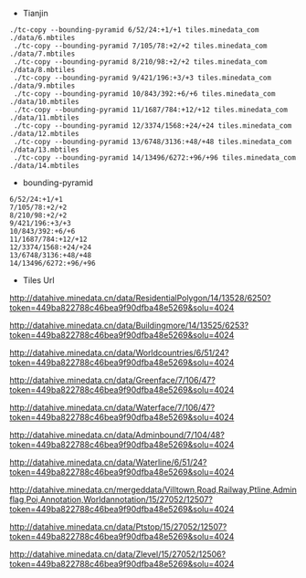

* Tianjin 
```
./tc-copy --bounding-pyramid 6/52/24:+1/+1 tiles.minedata_com ./data/6.mbtiles 
 ./tc-copy --bounding-pyramid 7/105/78:+2/+2 tiles.minedata_com ./data/7.mbtiles 
 ./tc-copy --bounding-pyramid 8/210/98:+2/+2 tiles.minedata_com ./data/8.mbtiles 
 ./tc-copy --bounding-pyramid 9/421/196:+3/+3 tiles.minedata_com ./data/9.mbtiles 
 ./tc-copy --bounding-pyramid 10/843/392:+6/+6 tiles.minedata_com ./data/10.mbtiles 
 ./tc-copy --bounding-pyramid 11/1687/784:+12/+12 tiles.minedata_com ./data/11.mbtiles 
 ./tc-copy --bounding-pyramid 12/3374/1568:+24/+24 tiles.minedata_com ./data/12.mbtiles 
 ./tc-copy --bounding-pyramid 13/6748/3136:+48/+48 tiles.minedata_com ./data/13.mbtiles 
 ./tc-copy --bounding-pyramid 14/13496/6272:+96/+96 tiles.minedata_com ./data/14.mbtiles
```

* bounding-pyramid 
```
6/52/24:+1/+1
7/105/78:+2/+2
8/210/98:+2/+2
9/421/196:+3/+3
10/843/392:+6/+6
11/1687/784:+12/+12
12/3374/1568:+24/+24
13/6748/3136:+48/+48
14/13496/6272:+96/+96
```

* Tiles Url

http://datahive.minedata.cn/data/ResidentialPolygon/14/13528/6250?token=449ba822788c46bea9f90dfba48e5269&solu=4024

http://datahive.minedata.cn/data/Buildingmore/14/13525/6253?token=449ba822788c46bea9f90dfba48e5269&solu=4024

http://datahive.minedata.cn/data/Worldcountries/6/51/24?token=449ba822788c46bea9f90dfba48e5269&solu=4024

http://datahive.minedata.cn/data/Greenface/7/106/47?token=449ba822788c46bea9f90dfba48e5269&solu=4024

http://datahive.minedata.cn/data/Waterface/7/106/47?token=449ba822788c46bea9f90dfba48e5269&solu=4024

http://datahive.minedata.cn/data/Adminbound/7/104/48?token=449ba822788c46bea9f90dfba48e5269&solu=4024

http://datahive.minedata.cn/data/Waterline/6/51/24?token=449ba822788c46bea9f90dfba48e5269&solu=4024

http://datahive.minedata.cn/mergeddata/Villtown,Road,Railway,Ptline,Adminflag,Poi,Annotation,Worldannotation/15/27052/12507?token=449ba822788c46bea9f90dfba48e5269&solu=4024

http://datahive.minedata.cn/data/Ptstop/15/27052/12507?token=449ba822788c46bea9f90dfba48e5269&solu=4024

http://datahive.minedata.cn/data/Zlevel/15/27052/12506?token=449ba822788c46bea9f90dfba48e5269&solu=4024